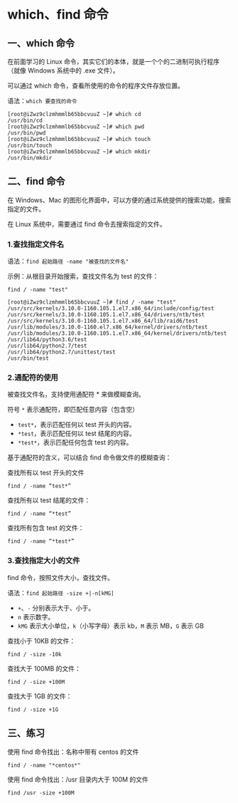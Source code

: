 # which、find 命令

## 一、which 命令

在前面学习的 Linux 命令，其实它们的本体，就是一个个的二进制可执行程序（就像 Windows 系统中的 .exe 文件）。

可以通过 which 命令，查看所使用的命令的程序文件存放位置。

语法：`which 要查找的命令`

```shell
[root@iZwz9clzmhmmlb65bbcvuuZ ~]# which cd
/usr/bin/cd
[root@iZwz9clzmhmmlb65bbcvuuZ ~]# which pwd
/usr/bin/pwd
[root@iZwz9clzmhmmlb65bbcvuuZ ~]# which touch
/usr/bin/touch
[root@iZwz9clzmhmmlb65bbcvuuZ ~]# which mkdir
/usr/bin/mkdir
```

## 二、find 命令

在 Windows、Mac 的图形化界面中，可以方便的通过系统提供的搜索功能，搜索指定的文件。

在 Linux 系统中，需要通过 find 命令去搜索指定的文件。

### 1.查找指定文件名

语法：`find 起始路径 -name "被查找的文件名"`

示例：从根目录开始搜索，查找文件名为 test 的文件：

```shell
find / -name "test"
```

```shell
[root@iZwz9clzmhmmlb65bbcvuuZ ~]# find / -name "test"
/usr/src/kernels/3.10.0-1160.105.1.el7.x86_64/include/config/test
/usr/src/kernels/3.10.0-1160.105.1.el7.x86_64/drivers/ntb/test
/usr/src/kernels/3.10.0-1160.105.1.el7.x86_64/lib/raid6/test
/usr/lib/modules/3.10.0-1160.el7.x86_64/kernel/drivers/ntb/test
/usr/lib/modules/3.10.0-1160.105.1.el7.x86_64/kernel/drivers/ntb/test
/usr/lib64/python3.6/test
/usr/lib64/python2.7/test
/usr/lib64/python2.7/unittest/test
/usr/bin/test
```

### 2.通配符的使用

被查找文件名，支持使用通配符 * 来做模糊查询。

符号 `*` 表示通配符，即匹配任意内容（包含空）

- `test*`，表示匹配任何以 test 开头的内容。
- `*test`，表示匹配任何以 test 结尾的内容。
- `*test*`，表示匹配任何包含 test 的内容。

基于通配符的含义，可以结合 find 命令做文件的模糊查询：

查找所有以 test 开头的文件

```shell
find / -name “test*”
```

查找所有以 test 结尾的文件：

```shell
find / -name “*test”
```

查找所有包含 test 的文件：

```shell
find / -name “*test*”
```

### 3.查找指定大小的文件

find 命令，按照文件大小，查找文件。

语法：`find 起始路径 -size +|-n[kMG]`

- `+`、`-` 分别表示大于、小于。
- `n` 表示数字。
- `kMG` 表示大小单位，`k`（小写字母）表示 kb，`M` 表示 MB，`G` 表示 GB

查找小于 10KB 的文件：

```shell
find / -size -10k
```

查找大于 100MB 的文件：

```shell
find / -size +100M
```

查找大于 1GB 的文件：

```shell
find / -size +1G
```

## 三、练习

使用 find 命令找出：名称中带有 centos 的文件

```shell
find / -name "*centos*"
```

使用 find 命令找出：/usr 目录内大于 100M 的文件

```shell
find /usr -size +100M
```
